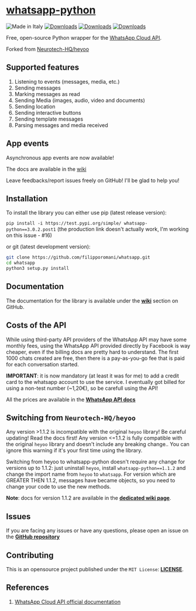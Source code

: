 # [whatsapp-python](https://pypi.org/project/whatsapp-python/)

![Made in Italy](https://img.shields.io/badge/made%20in-italy-008751.svg?style=flat-square)
[![Downloads](https://static.pepy.tech/personalized-badge/whatsapp-python?period=total&units=none&left_color=grey&right_color=blue&left_text=Downloads)](https://pepy.tech/project/whatsapp-python)
[![Downloads](https://pepy.tech/badge/whatsapp-python/month)](https://pepy.tech/project/whatsapp-python)
[![Downloads](https://pepy.tech/badge/whatsapp-python/week)](https://pepy.tech/project/whatsapp-python)

Free, open-source Python wrapper for the [WhatsApp Cloud API](https://developers.facebook.com/docs/whatsapp/cloud-api).

Forked from [Neurotech-HQ/heyoo](https://github.com/Neurotech-HQ/heyoo)

## Supported features

1. Listening to events (messages, media, etc.)
2. Sending messages
3. Marking messages as read
4. Sending Media (images, audio, video and documents)
5. Sending location
6. Sending interactive buttons
7. Sending template messages
8. Parsing messages and media received

## App events

Asynchronous app events are now available!

The docs are available in the [wiki](https://github.com/filipporomani/whatsapp/wiki/App-events)

Leave feedbacks/report issues freely on GitHub! I'll be glad to help you!


## Installation

To install the library you can either use pip (latest release version):

``pip install -i https://test.pypi.org/simple/ whatsapp-python==3.0.2.post1`` (the production link doesn't actually work, I'm working on this issue - #16)

or git (latest development version):

```bash
git clone https://github.com/filipporomani/whatsapp.git
cd whatsapp
python3 setup.py install
```

## Documentation

The documentation for the library is available under the [**wiki**](https://github.com/filipporomani/whatsapp/wiki) section on GitHub.

## Costs of the API

While using third-party API providers of the WhatsApp API may have some monthly fees, using the WhatsApp API provided directly by Facebook is way cheaper, even if the billing docs are pretty hard to understand.
The first 1000 chats created are free, then there is a pay-as-you-go fee that is paid for each conversation started.

**IMPORTANT**: it is now mandatory (at least it was for me) to add a credit card to the whatsapp account to use the service. I eventually got billed for using a non-test number (~1,20€), so be carefull using the API!

All the prices are available in the [**WhatsApp API docs**](https://developers.facebook.com/docs/whatsapp/pricing)

## Switching from `Neurotech-HQ/heyoo`
Any version >1.1.2 is incompatible with the original `heyoo` library! Be careful updating! Read the docs first!
Any version <=1.1.2 is fully compatible with the original `heyoo` library and doesn't include any breaking change..
You can ignore this warning if it's your first time using the library.


Switching from heyoo to whatsapp-python doesn't require any change for versions up to 1.1.2: just uninstall `heyoo`, install `whatsapp-python==1.1.2` and change the import name from `heyoo` to `whatsapp`.
For version which are GREATER THEN 1.1.2, messages have became objects, so you need to change your code to use the new methods.

**Note**: docs for version 1.1.2 are available in the [**dedicated wiki page**](https://github.com/filipporomani/whatsapp/wiki/v1.1.2).




## Issues

If you are facing any issues or have any questions, please open an issue on the [**GitHub repository**](https://github.com/filipporomani/whatsapp/issues)

## Contributing

This is an opensource project published under the ```MIT License```: [**LICENSE**](LICENSE).

## References

1. [WhatsApp Cloud API official documentation](https://developers.facebook.com/docs/whatsapp/cloud-api/)
